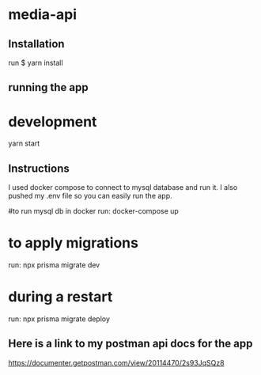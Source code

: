 # media-api

## Installation

run $ yarn install

## running the app

# development

yarn start

## Instructions

I used docker compose to connect to mysql database and run it.
I also pushed my .env file so you can easily run the app.

#to run mysql db in docker
run: docker-compose up

# to apply migrations

run: npx prisma migrate dev

# during a restart

run: npx prisma migrate deploy

## Here is a link to my postman api docs for the app

https://documenter.getpostman.com/view/20114470/2s93JqSQz8
